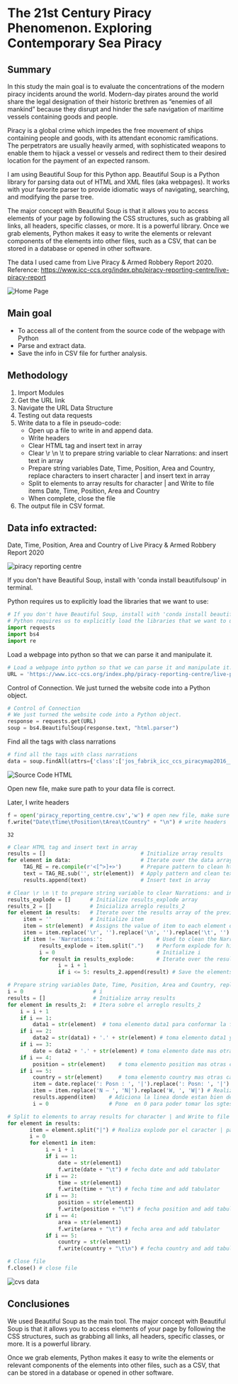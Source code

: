 # The 21st Century Piracy Phenomenon. Exploring Contemporary Sea Piracy

## Summary

In this study the main goal is to evaluate the concentrations of the modern piracy incidents around the world.
Modern-day pirates around the world share the legal designation of their historic brethren as “enemies of all mankind” because they disrupt and hinder the safe navigation of maritime vessels containing goods and people.

Piracy is a global crime which impedes the free movement of ships containing people and goods, with its attendant economic ramifications. The perpetrators are usually heavily armed, with sophisticated weapons to enable them to hijack a vessel or vessels and redirect them to their desired location for the payment of an expected ransom.

I am using Beautiful Soup for this Python app. Beautiful Soup is a Python library for parsing data out of HTML and XML files (aka webpages). It works with your favorite parser to provide idiomatic ways of navigating, searching, and modifying the parse tree. 

The major concept with Beautiful Soup is that it allows you to access elements of your page by following the CSS structures, such as grabbing all links, all headers, specific classes, or more. It is a powerful library. Once we grab elements, Python makes it easy to write the elements or relevant components of the elements into other files, such as a CSV, that can be stored in a database or opened in other software.

The data I used came from Live Piracy & Armed Robbery Report 2020. Reference: https://www.icc-ccs.org/index.php/piracy-reporting-centre/live-piracy-report

![Home Page](images/home.png)

## Main goal

+ To access all of the content from the source code of the webpage with Python
+ Parse and extract data. 
+ Save the info in CSV file for further analysis.

## Methodology

1. Import Modules
2. Get the URL link
3. Navigate the URL Data Structure
4. Testing out data requests
5. Write data to a file in pseudo-code:
    + Open up a file to write in and append data. 
    + Write headers
    + Clear HTML tag and insert text in array
    + Clear \r \n \t to prepare string variable to clear Narrations: and insert text in array
    + Prepare string variables Date, Time, Position, Area and Country, replace characters to insert character | and insert text in array
    + Split to elements to array results for character | and Write to file items Date, Time, Position, Area and Country
    + When complete, close the file
6. The output file in CSV format.

## Data info extracted:

Date, Time, Position, Area and Country of Live Piracy & Armed Robbery Report 2020

![piracy reporting centre](images/piracy_reporting_centre.png)

If you don't have Beautiful Soup, install with 'conda install beautifulsoup' in terminal.

Python requires us to explicitly load the libraries that we want to use:


```python
# If you don't have Beautiful Soup, install with 'conda install beautifulsoup' in terminal
# Python requires us to explicitly load the libraries that we want to use:
import requests
import bs4
import re
```

Load a webpage into python so that we can parse it and manipulate it.


```python
# Load a webpage into python so that we can parse it and manipulate it.
URL = 'https://www.icc-ccs.org/index.php/piracy-reporting-centre/live-piracy-report'
```

Control of Connection. We just turned the website code into a Python object. 


```python
# Control of Connection
# We just turned the website code into a Python object. 
response = requests.get(URL)
soup = bs4.BeautifulSoup(response.text, "html.parser")
```

Find all the tags with class narrations


```python
# find all the tags with class narrations
data = soup.findAll(attrs={'class':['jos_fabrik_icc_ccs_piracymap2016___narrations']})
```

![Source Code HTML](images/code.png)

Open new file, make sure path to your data file is correct.

Later, I write headers


```python
f = open('piracy_reporting_centre.csv','w') # open new file, make sure path to your data file is correct
f.write("Date\tTime\tPosition\tArea\tCountry" + "\n") # write headers
```




    32




```python
# Clear HTML tag and insert text in array
results = []                              # Initialize array results
for element in data:                      # Iterate over the data array
     TAG_RE = re.compile(r'<[^>]+>')      # Prepare pattern to clean html tag from str (element) strings
     text = TAG_RE.sub('', str(element))  # Apply pattern and clean text html tag
     results.append(text)                 # Insert text in array
```


```python
# Clear \r \n \t to prepare string variable to clear Narrations: and insert text in array
results_explode = []      # Initialize results_explode array
results_2 = []            # Inicializa arreglo results_2
for element in results:   # Iterate over the results array of the previous cell
     item = ''            # Initialize item
     item = str(element)  # Assigns the value of item to each element of the results array
     item = item.replace('\r', '').replace('\n', '').replace('\t', '') # Replace item \r, \n, \t to clean string and work better on it
     if item != 'Narrations:':                 # Used to clean the Narrations: chain from the string:
          results_explode = item.split(".")    # Perform explode for him. to keep the elements of the first line where they are Date, Time, Position, Area and Country and eliminate the paragraph that follows the line
          i = 0                                # Initialize i
          for result in results_explode:       # Iterate over the results_explode array
                i = i + 1
                if i <= 5: results_2.append(result) # Save the elements where they can later be extracted Date, Time, Position, Area and Country 
```


```python
# Prepare string variables Date, Time, Position, Area and Country, replace characters to insert character | and insert text in array
i = 0                      # i
results = []               # Initialize array results
for element in results_2:  # Itera sobre el arreglo results_2
    i = i + 1
    if i == 1: 
        data1 = str(element)  # toma elemento data1 para conformar la fecha
    if i == 2: 
        data2 = str(data1) + '.' + str(element) # toma elemento data1 y concatena str(element) para conformar la fecha
    if i == 3: 
        date = data2 + '.' + str(element) # toma elemento date mas otras cadenas y concatena str(element) para conformar la fecha
    if i == 4: 
        position = str(element)    # toma elemento position mas otras cadenas
    if i == 5: 
        country = str(element)     # toma elemento country mas otras cadenas
        item = date.replace(': Posn : ', '|').replace(': Posn: ', '|').replace(': ', '|') + '.' + position.replace(' – ', '|') + '.' + country.replace('E, ', 'E|').replace('W, ', 'W|')
        item = item.replace('N – ', 'N|').replace('W, ', 'W|') # Realiza reeplazo de : Posn : por |, : Posn: por |, : por |,  –  por |, E, por E|, W, por W| para conformar una linea donde estan bien delimitados los elemento Date, Time, Position, Area and Country por el separador |  
        results.append(item)    # Adiciona la linea donde estan bien delimitados los elemento Date, Time, Position, Area and Country por el separador | al arreglo results
        i = 0                   # Pone  en 0 para poder tomar los sgtes 5 elementos del arreglos results_2 donde estan los elementos utiles a extraer
```


```python
# Split to elements to array results for character | and Write to file items Date, Time, Position, Area and Country
for element in results:
       item = element.split("|") # Realiza explode por el caracter | para quedarnos con los elementos Date, Time, Position, Area and Country
       i = 0
       for element1 in item:
            i = i + 1
            if i == 1: 
                date = str(element1)
                f.write(date + "\t") # fecha date and add tabulator
            if i == 2: 
                time = str(element1)
                f.write(time + "\t") # fecha time and add tabulator
            if i == 3: 
                position = str(element1)
                f.write(position + "\t") # fecha position and add tabulator
            if i == 4: 
                area = str(element1)
                f.write(area + "\t") # fecha area and add tabulator
            if i == 5: 
                country = str(element1)
                f.write(country + "\t\n") # fecha country and add tabulator                
```


```python
# Close file
f.close() # close file
```

![cvs data](images/cvs.png)

## Conclusiones

We used Beautiful Soup as the main tool. The major concept with Beautiful Soup is that it allows you to access elements of your page by following the CSS structures, such as grabbing all links, all headers, specific classes, or more. It is a powerful library.

 Once we grab elements, Python makes it easy to write the elements or relevant components of the elements into other files, such as a CSV, that can be stored in a database or opened in other software.
